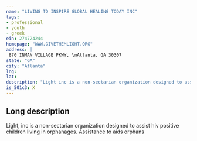 ```yaml
---
name: "LIVING TO INSPIRE GLOBAL HEALING TODAY INC"
tags:
- professional
- youth
- greek
ein: 274724244
homepage: "WWW.GIVETHEMLIGHT.ORG"
address: |
 870 INMAN VILLAGE PKWY, \nAtlanta, GA 30307
state: "GA"
city: "Atlanta"
lng: 
lat: 
description: "Light inc is a non-sectarian organization designed to assist hiv positive children living in orphanages. "
is_501c3: X
---
```


## Long description

Light, inc is a non-sectarian organization designed to assist hiv positive children living in orphanages. Assistance to aids orphans
